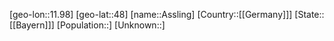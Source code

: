 ﻿---
location: [48,11.98]
type: City
tags:
- geo/City


SpocWebEntityId: 28904
isDeleted: false
confidential: public

---
[geo-lon::11.98]
[geo-lat::48]
[name::Assling]
[Country::[[Germany]]]
[State::[[Bayern]]]
[Population::]
[Unknown::]

